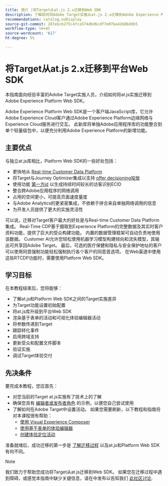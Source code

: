 ```yaml
---
title: 简介 |将Target从at.js 2.x迁移到Web SDK
description: 了解如何将Adobe Target实施从at.js 2.x迁移到Adobe Experience Platform Web SDK。 主题包括加载JavaScript库、发送参数、渲染活动和其他值得注意的标注。
recommendations: catalog,noDisplay
source-git-commit: 287ebcb275c4fca574dbd6cdf7e07ba4268bddb5
workflow-type: tm+mt
source-wordcount: '617'
ht-degree: 5%

---
```


# 将Target从at.js 2.x迁移到平台Web SDK

本指南面向经验丰富的Adobe Target实施人员，介绍如何将at.js实施迁移到Adobe Experience Platform Web SDK。

Adobe Experience Platform Web SDK是一个客户端JavaScript库，它允许Adobe Experience Cloud客户通过Adobe Experience Platform边缘网络与Experience Cloud服务进行交互。 此新库将单独Adobe应用程序库的功能整合到单个轻量级包中，以便充分利用Adobe Experience Platform的新增功能。

## 主要优点

与独立at.js库相比，Platform Web SDK的一些好处包括：

* 更快地从 [Real-time Customer Data Platform](https://experienceleague.adobe.com/docs/platform-learn/tutorials/experience-cloud/next-hit-personalization.html?lang=zh-Hans)
* 将Target与Journey Optimizer集成以支持 [offer decisioning投放](https://experienceleague.adobe.com/docs/target/using/integrate/ajo/offer-decision.html)
* 使用功能 [第一方id](https://experienceleague.adobe.com/docs/platform-learn/data-collection/edge-network/generate-first-party-device-ids.html?lang=zh-Hans) 以生成持续时间较长的访客识别ECID
* 整合跨Adobe应用程序的网络调用
* 占用的空间更小，可提高页面速度量度
* 与Adobe Analytics的更紧密集成，不依赖于拼合来自单独网络调用的信息
* 为开发人员提供了更大的实施灵活性

可以说，迁移对Target客户最大的好处是与Real-time Customer Data Platform集成。 Real-Time CDP基于摄取到Experience Platform的完整数据及其实时客户资料功能，提供了巨大的受众构建功能。 内置的数据管理框架可自动负责地使用该数据。 Customer AI允许您轻松使用机器学习模型构建倾向和流失模型，其输出可共享回Adobe Target。 最后，可选的医疗保健和隐私与安全保护地址的客户可以使用同意强制功能轻松强制执行各个客户的同意首选项。 在Web渠道中使用这些RTCDP功能时，需要使用Platform Web SDK。

## 学习目标

在本教程结束后，您将能够：

* 了解at.js和Platform Web SDK之间的Target实施差异
* 为Target功能设置初始配置
* 将at.js库升级到平台Web SDK
* 渲染基于表单的活动和可视化体验编辑器活动
* 将参数传递到Target
* 跟踪转化事件
* 启用跨域支持
* 更新受众和配置文件脚本
* 验证实施
* 调试Target体验交付


## 先决条件

要完成本教程，您应首先：

* 对您当前的Target at.js实施有了技术上的了解
* 确保您具有 [编辑者或发布者角色](https://experienceleague.adobe.com/docs/target/using/administer/manage-users/enterprise/properties-overview.html#section_8C425E43E5DD4111BBFC734A2B7ABC80) 的示例，以便您自己尝试使用
* 了解如何在Adobe Target中设置活动。 如果您需要刷新，以下教程和指南将对本课程很有帮助：
   * [使用 Visual Experience Composer](https://experienceleague.adobe.com/docs/target-learn/tutorials/experiences/use-the-visual-experience-composer.html)
   * [使用基于表单的体验编辑器](https://experienceleague.adobe.com/docs/target-learn/tutorials/experiences/use-the-form-based-experience-composer.html)
   * [创建体验定位活动](https://experienceleague.adobe.com/docs/target-learn/tutorials/activities/create-experience-targeting-activities.html)

准备就绪后，成功迁移的第一步是 [了解迁移过程](migration-overview.md) 以及at.js和Platform Web SDK有何不同。

>[!NOTE]
>
>我们致力于帮助您成功将Target从at.js迁移到Web SDK。 如果您在迁移过程中遇到障碍，或感觉本指南中缺少关键信息，请在中发布以告知我们 [此社区讨论](https://experienceleaguecommunities.adobe.com/t5/adobe-experience-platform-data/tutorial-discussion-migrate-target-from-at-js-to-web-sdk/m-p/575587#M463).